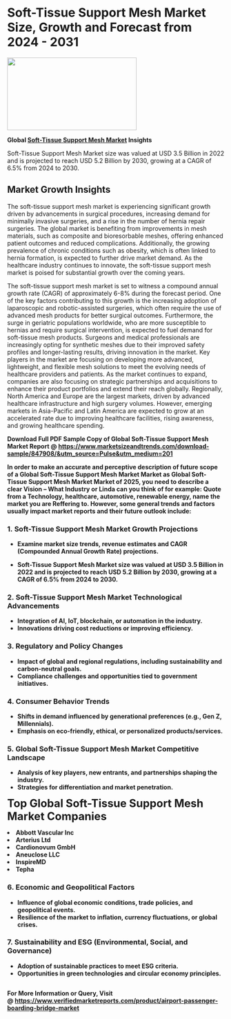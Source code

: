 <H1>Soft-Tissue Support Mesh Market Size, Growth and Forecast from 2024 - 2031</H1><img class="aligncenter size-medium wp-image-584254" src="https://thirdeyenews.in/wp-content/uploads/2024/09/Global-Market-Research-300x168.jpeg" alt="" width="300" height="168" /><p><strong>Global&nbsp;<a href="https://www.marketsizeandtrends.com/download-sample/847908/&amp;utm_source=Pulse&amp;utm_medium=201">Soft-Tissue Support Mesh Market</a> Insights</strong></p><p>Soft-Tissue Support Mesh Market size was valued at USD 3.5 Billion in 2022 and is projected to reach USD 5.2 Billion by 2030, growing at a CAGR of 6.5% from 2024 to 2030.</p><p><h2>Market Growth Insights</h2> <p>The soft-tissue support mesh market is experiencing significant growth driven by advancements in surgical procedures, increasing demand for minimally invasive surgeries, and a rise in the number of hernia repair surgeries. The global market is benefiting from improvements in mesh materials, such as composite and bioresorbable meshes, offering enhanced patient outcomes and reduced complications. Additionally, the growing prevalence of chronic conditions such as obesity, which is often linked to hernia formation, is expected to further drive market demand. As the healthcare industry continues to innovate, the soft-tissue support mesh market is poised for substantial growth over the coming years.</p> <p><strong></strong></p> <p>The soft-tissue support mesh market is set to witness a compound annual growth rate (CAGR) of approximately 6-8% during the forecast period. One of the key factors contributing to this growth is the increasing adoption of laparoscopic and robotic-assisted surgeries, which often require the use of advanced mesh products for better surgical outcomes. Furthermore, the surge in geriatric populations worldwide, who are more susceptible to hernias and require surgical intervention, is expected to fuel demand for soft-tissue mesh products. Surgeons and medical professionals are increasingly opting for synthetic meshes due to their improved safety profiles and longer-lasting results, driving innovation in the market. Key players in the market are focusing on developing more advanced, lightweight, and flexible mesh solutions to meet the evolving needs of healthcare providers and patients. As the market continues to expand, companies are also focusing on strategic partnerships and acquisitions to enhance their product portfolios and extend their reach globally. Regionally, North America and Europe are the largest markets, driven by advanced healthcare infrastructure and high surgery volumes. However, emerging markets in Asia-Pacific and Latin America are expected to grow at an accelerated rate due to improving healthcare facilities, rising awareness, and growing healthcare spending. <p><strong></p><p><span class=""><strong>Download Full PDF Sample Copy of Global Soft-Tissue Support Mesh Market Report</strong> @ <a href="https://www.marketsizeandtrends.com/download-sample/847908/&amp;utm_source=Pulse&amp;utm_medium=201" target="_blank">https://www.marketsizeandtrends.com/download-sample/847908/&amp;utm_source=Pulse&amp;utm_medium=201</a></span></p><p>In order to make an accurate and perceptive description of future scope of a Global&nbsp;Soft-Tissue Support Mesh Market Market as Global&nbsp;Soft-Tissue Support Mesh Market Market of 2025, you need to describe a clear Vision &ndash; What Industry or Linda can you think of for example: Quote from a Technology, healthcare, automotive, renewable energy, name the market you are Reffering to. However, some general trends and factors usually impact market reports and their future outlook include:</p><h3>1.&nbsp;<strong>Soft-Tissue Support Mesh Market Growth Projections</strong></h3><ul><li>Examine market size trends, revenue estimates and CAGR (Compounded Annual Growth Rate) projections.</li><li><p>Soft-Tissue Support Mesh Market size was valued at USD 3.5 Billion in 2022 and is projected to reach USD 5.2 Billion by 2030, growing at a CAGR of 6.5% from 2024 to 2030.</p></li></ul><h3>2.&nbsp;<strong>Soft-Tissue Support Mesh Market Technological Advancements</strong></h3><ul><li>Integration of AI, IoT, blockchain, or automation in the industry.</li><li>Innovations driving cost reductions or improving efficiency.</li></ul><h3>3.&nbsp;<strong>Regulatory and Policy Changes</strong></h3><ul><li>Impact of global and regional regulations, including sustainability and carbon-neutral goals.</li><li>Compliance challenges and opportunities tied to government initiatives.</li></ul><h3>4.&nbsp;<strong>Consumer Behavior Trends</strong></h3><ul><li>Shifts in demand influenced by generational preferences (e.g., Gen Z, Millennials).</li><li>Emphasis on eco-friendly, ethical, or personalized products/services.</li></ul><h3>5.&nbsp;<strong>Global Soft-Tissue Support Mesh Market Competitive Landscape</strong></h3><ul><li>Analysis of key players, new entrants, and partnerships shaping the industry.</li><li>Strategies for differentiation and market penetration.</li></ul><p data-pm-slice="1 1 []"><span style="color: inherit; font-family: inherit; font-size: 25px;">Top Global Soft-Tissue Support Mesh Market Companies</span></p><div class="" data-test-id=""><p><li>Abbott Vascular Inc</li><li> Arterius Ltd</li><li> Cardionovum GmbH</li><li> Aneuclose LLC</li><li> InspireMD</li><li> Tepha</li></p></div><h3>6.&nbsp;<strong>Economic and Geopolitical Factors</strong></h3><ul><li>Influence of global economic conditions, trade policies, and geopolitical events.</li><li>Resilience of the market to inflation, currency fluctuations, or global crises.</li></ul><h3>7.&nbsp;<strong>Sustainability and ESG (Environmental, Social, and Governance)</strong></h3><ul><li>Adoption of sustainable practices to meet ESG criteria.</li><li>Opportunities in green technologies and circular economy principles.</li></ul><h2><strong style="font-size: 14px;">For More Information or Query, Visit @&nbsp;</strong><a style="background-color: #ffffff; font-size: 14px;" href="https://www.marketsizeandtrends.com/report/soft-tissue-support-mesh-market/" target="_blank">https://www.verifiedmarketreports.com/product/airport-passenger-boarding-bridge-market</a></h2>
